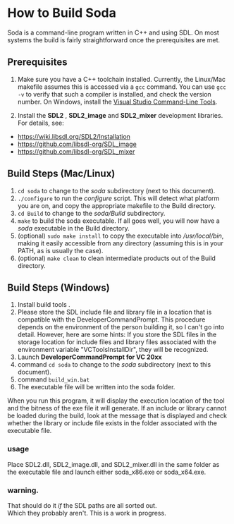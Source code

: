 # How to Build Soda

Soda is a command-line program written in C++ and using SDL.  On most systems the build is fairly straightforward once the prerequisites are met.

## Prerequisites

1. Make sure you have a C++ toolchain installed.  Currently, the Linux/Mac makefile assumes this is accessed via a `gcc` command.  You can use `gcc -v` to verify that such a compiler is installed, and check the version number.  On Windows, install the [Visual Studio Command-Line Tools](https://docs.microsoft.com/en-us/cpp/build/walkthrough-compiling-a-native-cpp-program-on-the-command-line?view=vs-2019).

2. Install the **SDL2** , **SDL2_image** and **SDL2_mixer** development libraries.  For details, see:
- https://wiki.libsdl.org/SDL2/Installation
- https://github.com/libsdl-org/SDL_image
- https://github.com/libsdl-org/SDL_mixer

## Build Steps (Mac/Linux)

1. `cd soda` to change to the _soda_ subdirectory (next to this document).
2. `./configure` to run the _configure_ script.  This will detect what platform you are on, and copy the appropriate makefile to the Build directory.
3. `cd Build` to change to the _soda/Build_ subdirectory.
4. `make` to build the soda executable.  If all goes well, you will now have a _soda_ executable in the Build directory.
5. (optional) `sudo make install` to copy the executable into _/usr/local/bin_, making it easily accessible from any directory (assuming this is in your PATH, as is usually the case).
6. (optional) `make clean` to clean intermediate products out of the Build directory.

## Build Steps (Windows)

1. Install build tools .
2. Please store the SDL include file and library file in a location that is compatible with the DeveloperCommandPrompt.
This procedure depends on the environment of the person building it, so I can't go into detail.
However, here are some hints:
If you store the SDL files in the storage location for include files and library files associated with the environment variable "VCToolsInstallDir", they will be recognized.
3. Launch **DeveloperCommandPrompt for VC 20xx**
4. command `cd soda` to change to the _soda_ subdirectory (next to this document).
5. command `build_win.bat`
6. The executable file will be written into the soda folder.

When you run this program, it will display the execution location of the tool 
and the bitness of the exe file it will generate.
If an include or library cannot be loaded during the build, 
look at the message that is displayed and check whether the library 
or include file exists in the folder associated with the executable file.

### usage
Place SDL2.dll, SDL2_image.dll, and SDL2_mixer.dll in the same folder as the executable file and launch either soda_x86.exe or soda_x64.exe.

### warning. 
That should do it _if_ the SDL paths are all sorted out.  
Which they probably aren't.  This is a work in progress.
